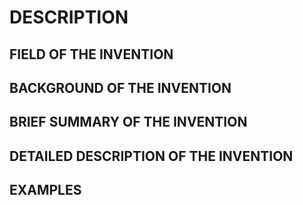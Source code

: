 # DESCRIPTION

## FIELD OF THE INVENTION

## BACKGROUND OF THE INVENTION

## BRIEF SUMMARY OF THE INVENTION

## DETAILED DESCRIPTION OF THE INVENTION

## EXAMPLES

